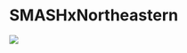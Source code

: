 # SMASHxNortheastern


![](https://github.com/shriyadh/SMASHxNortheastern/blob/main/images/Presentation1.gif)
